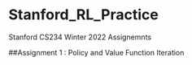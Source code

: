 # Stanford_RL_Practice
Stanford CS234 Winter 2022 Assignemnts

##Assignment 1 : Policy and Value Function Iteration
